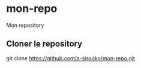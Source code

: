 # mon-repo
Mon repository

## Cloner le repository
git clone https://github.com/a-sissoko/mon-repo.git